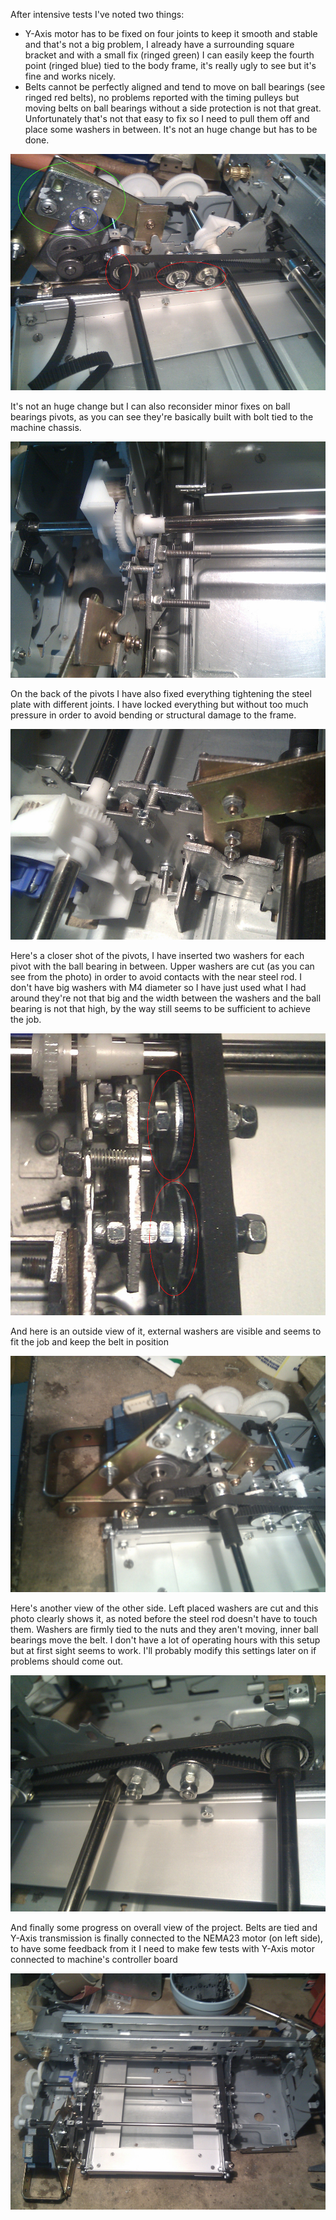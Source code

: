 After intensive tests I've noted two things:
- Y-Axis motor has to be fixed on four joints to keep it smooth and stable and that's not a big
  problem, I already have a surrounding square bracket and with a small fix (ringed green) I can
  easily keep the fourth point (ringed blue) tied to the body frame, it's really ugly to see but
  it's fine and works nicely.
- Belts cannot be perfectly aligned and tend to move on ball bearings (see ringed red belts),
  no problems reported with the timing pulleys but moving belts on ball bearings without a
  side protection is not that great. Unfortunately that's not that easy to fix so I need to
  pull them off and place some washers in between. It's not an huge change but has to be done.

![belts moving outside ball bearings](IMG_20191110_110545.jpg)

It's not an huge change but I can also reconsider minor fixes on ball bearings pivots, as you can
see they're basically built with bolt tied to the machine chassis.

![Reconsidering pivot structures](IMG_20191110_184106.jpg)

On the back of the pivots I have also fixed everything tightening the steel plate with different
joints. I have locked everything but without too much pressure in order to avoid bending or
structural damage to the frame.

![Rear view of the steel plate](IMG_20191110_184132.jpg)

Here's a closer shot of the pivots, I have inserted two washers for each pivot with the ball bearing
in between. Upper washers are cut (as you can see from the photo) in order to avoid contacts with
the near steel rod. I don't have big washers with M4 diameter so I have just used what I had around
they're not that big and the width between the washers and the ball bearing is not that high, by the
way still seems to be sufficient to achieve the job.

![ball bearing between washers](IMG_20191116_165825.jpg)

And here is an outside view of it, external washers are visible and seems to fit the job and keep
the belt in position

![outside view of the washers](IMG_20191116_165847.jpg)

Here's another view of the other side. Left placed washers are cut and this photo clearly shows it,
as noted before the steel rod doesn't have to touch them. Washers are firmly tied to the nuts and
they aren't moving, inner ball bearings move the belt. I don't have a lot of operating hours with
this setup but at first sight seems to work. I'll probably modify this settings later on if 
problems should come out.

![Right side of the belt](IMG_20191116_165903.jpg)

And finally some progress on overall view of the project. Belts are tied and Y-Axis transmission
is finally connected to the NEMA23 motor (on left side), to have some feedback from it I need to
make few tests with Y-Axis motor connected to machine's controller board

![Overall view of the pcb machine](IMG_20191116_265503.jpg)

